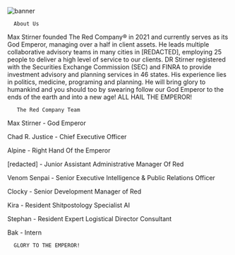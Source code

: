
![banner](https://user-images.githubusercontent.com/34368555/136292835-3aaaca56-dee0-4c7f-8593-8393725cd849.png)

      About Us

  <p>Max Stirner founded The Red Company® in 2021 and currently serves as its God Emperor, managing over a half in client assets. He leads multiple collaborative advisory teams in many cities in [REDACTED], employing 25 people to deliver a high level of service to our clients. DR Stirner registered with the Securities Exchange Commission (SEC) and FINRA to provide investment advisory and planning services in 46 states. His experience lies in politics, medicine, programing and planning.
He will bring glory to humankind and you should too by swearing follow our God Emperor to the ends of the earth and into a new age!
ALL HAIL THE EMPEROR!
</p>



       The Red Company Team
  <p>Max Stirner - God Emperor

Chad R. Justice - Chief Executive Officer

Alpine - Right Hand Of the Emperor

[redacted] - Junior Assistant Administrative Manager Of Red

Venom Senpai - Senior Executive Intelligence & Public Relations Officer

Clocky - Senior Development Manager of Red

Kira - Resident Shitpostology Specialist AI

Stephan - Resident Expert Logistical Director Consultant

Bak - Intern
</p>

      GLORY TO THE EMPEROR!
